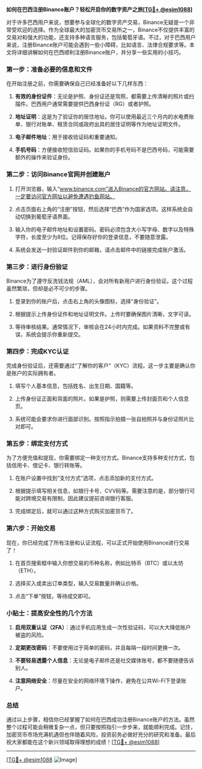 **如何在巴西注册Binance账户？轻松开启你的数字资产之旅[[TG💪+ @esim1088](https://t.me/s/esim1088)]**

对于许多巴西用户来说，想要参与全球化的数字资产交易，Binance无疑是一个非常受欢迎的选择。作为全球最大的加密货币交易所之一，Binance不仅提供丰富的交易对和强大的功能，还支持多种语言服务，包括葡萄牙语。不过，对于巴西用户来说，注册Binance账户可能会遇到一些小障碍，比如语言、法律合规要求等。本文将详细讲解如何在巴西顺利注册Binance账户，并分享一些实用的小技巧。

### **第一步：准备必要的信息和文件**

在开始注册之前，你需要确保自己已经准备好以下几样东西：

1. **有效的身份证件**：无论是护照、身份证还是驾照，都需要上传清晰的照片或扫描件。巴西用户通常需要提供巴西身份证（RG）或者护照。
   
2. **地址证明**：这是为了验证你的居住地址。你可以使用最近三个月内的水电费账单、银行对账单、租赁合同或政府出具的居住证明等作为地址证明文件。

3. **电子邮件地址**：用于接收验证码和重要通知。

4. **手机号码**：方便接收短信验证码。如果你的手机号码不是巴西号码，可能需要额外的操作来验证身份。

### **第二步：访问Binance官网并创建账户**

1. 打开浏览器，输入“www.binance.com”进入Binance的官方网站。请注意，一定要访问官方网址以避免遭遇钓鱼网站。

2. 点击页面右上角的“注册”按钮，然后选择“巴西”作为国家选项。这样系统会自动切换到葡萄牙语界面。

3. 输入你的电子邮件地址和设置密码。密码必须包含大小写字母、数字以及特殊字符，长度至少为8位。记得保存好你的登录信息，不要随意泄露。

4. 系统会发送一封验证邮件到你的邮箱，请点击邮件中的链接完成账户激活。

### **第三步：进行身份验证**

Binance为了遵守反洗钱法规（AML），会对所有新用户进行身份验证。这个过程虽然繁琐，但却是必不可少的步骤。

1. 登录到你的账户后，点击右上角的头像图标，选择“身份验证”。

2. 根据提示上传身份证件和地址证明文件。上传时要确保图片清晰，文字可读。

3. 等待审核结果。通常情况下，审核会在24小时内完成。如果资料不完整或有误，系统会提示你重新提交。

### **第四步：完成KYC认证**

完成身份验证后，还需要通过“了解你的客户”（KYC）流程。这一步主要是确认你是账户的实际拥有者。

1. 填写个人基本信息，包括姓名、出生日期、国籍等。

2. 上传身份证正面和背面的照片。如果是护照，则需要上传封面页和个人信息页。

3. 系统可能会要求你进行面部识别。按照指示拍摄一张自拍照并与身份证照片比对即可。

### **第五步：绑定支付方式**

为了方便充值和提现，你需要绑定一种支付方式。Binance支持多种支付方式，包括信用卡、借记卡、银行转账等。

1. 在账户设置中找到“支付方式”选项，点击添加新的支付方式。

2. 根据提示填写相关信息，如银行卡号、CVV码等。需要注意的是，部分银行可能对跨境交易有限制，因此建议提前咨询银行客服。

3. 完成绑定后，就可以通过这种方式购买加密货币了。

### **第六步：开始交易**

现在，你已经完成了所有注册和认证流程，可以正式开始使用Binance进行交易了！

1. 在首页搜索框中输入你想交易的币种名称，例如比特币（BTC）或以太坊（ETH）。

2. 选择买入或卖出订单类型，输入交易数量并确认价格。

3. 点击“下单”按钮，等待成交即可。

### **小贴士：提高安全性的几个方法**

1. **启用双重认证（2FA）**：通过手机应用生成一次性验证码，可以大大降低账户被盗的风险。

2. **定期更改密码**：不要使用过于简单的密码，并且每隔一段时间更换一次。

3. **不要轻易透露个人信息**：无论是电子邮件还是社交媒体账号，都不要随便告诉别人。

4. **注意网络安全**：尽量在安全的网络环境下操作，避免在公共Wi-Fi下登录账户。

### **总结**

通过以上步骤，相信你已经掌握了如何在巴西成功注册Binance账户的方法。虽然整个过程可能会稍微复杂一点，但只要按照指引一步步来，就能顺利完成。记住，加密货币市场充满机遇但也伴随着风险，投资前务必做好充分的研究和准备。最后祝大家都能在这个新兴领域取得理想的成绩！[[TG💪+ @esim1088](https://t.me/s/esim1088)]

---

[[TG💪+ @esim1088](https://t.me/s/esim1088) ![Image](https://i.postimg.cc/4NQfJmqS/Snipaste-2025-05-13-00-14-12.png)]